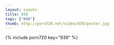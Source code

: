 ```yaml
--- 
layout: sieutv
title: 939
tags: ["000"]
thumb: http://porn720.net/video/939/poster.jpg
---
```

{% include porn720 key="939" %} 
